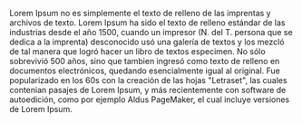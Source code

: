 Lorem Ipsum no es simplemente el texto de relleno de las imprentas y archivos de texto. Lorem Ipsum ha sido el texto de relleno
 estándar de las industrias desde el año 1500, cuando un impresor (N. del T. persona que se dedica a la imprenta) desconocido 
 usó una galería de textos y los mezcló de tal manera que logró hacer un libro de textos especimen. No sólo sobrevivió 500 años,
  sino que tambien ingresó como texto de relleno en documentos electrónicos, quedando esencialmente igual al original. 
  Fue popularizado en los 60s con la creación de las hojas "Letraset", las cuales contenian pasajes de Lorem Ipsum, y 
  más recientemente con software de autoedición, como por ejemplo Aldus PageMaker, el cual incluye versiones de Lorem Ipsum.
